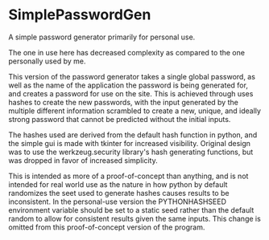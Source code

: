 # SimplePasswordGen
A simple password generator primarily for personal use.

The one in use here has decreased complexity as compared to the one personally used by me.

This version of the password generator takes a single global password, as well as the name of the application the password is being generated for, and creates a password for use on the site. This is achieved through uses hashes to create the new passwords, with the input generated by the multiple different information scrambled to create a new, unique, and ideally strong password that cannot be predicted without the initial inputs.

The hashes used are derived from the default hash function in python, and the simple gui is made with tkinter for increased visibility. Original design was to use the werkzeug.security library's hash generating functions, but was dropped in favor of increased simplicity.

This is intended as more of a proof-of-concept than anything, and is not intended for real world use as the nature in how python by default randomizes the seet used to generate hashes causes results to be inconsistent. In the personal-use version the PYTHONHASHSEED environment variable should be set to a static seed rather than the default random to allow for consistent results given the same inputs. This change is omitted from this proof-of-concept version of the program.

